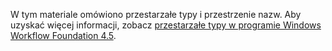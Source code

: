 W tym materiale omówiono przestarzałe typy i przestrzenie nazw. Aby uzyskać więcej informacji, zobacz [przestarzałe typy w programie Windows Workflow Foundation 4.5](http://aka.ms/wfdeprecatedtypes).